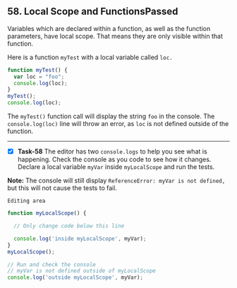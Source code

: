 ## 58. Local Scope and FunctionsPassed

Variables which are declared within a function, as well as the function parameters, have local scope. That means they are only visible within that function.

Here is a function `myTest` with a local variable called `loc.`
```js
function myTest() {
  var loc = "foo";
  console.log(loc);
}
myTest();
console.log(loc);
```
The `myTest()` function call will display the string `foo` in the console. The `console.log(loc)` line will throw an error, as `loc` is not defined outside of the function.
**************************************************
- [x] **Task-58** The editor has two `console.logs` to help you see what is happening. Check the console as you code to see how it changes. Declare a local variable `myVar` inside `myLocalScope` and run the tests.

**Note:** The console will still display `ReferenceError: myVar is not defined,` but this will not cause the tests to fail.


``Editing area``
```js
function myLocalScope() {

  // Only change code below this line

  console.log('inside myLocalScope', myVar);
}
myLocalScope();

// Run and check the console
// myVar is not defined outside of myLocalScope
console.log('outside myLocalScope', myVar);
